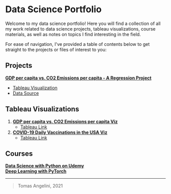 # Data Science Portfolio

Welcome to my data science portfolio! Here you will find a collection of all my work related to data science projects, tableau visualizations, course materials, as well as notes on topics I find interesting in the field. 

For ease of navigation, I've provided a table of contents below to get straight to the projects or files of interest to you:

## Projects
**[GDP per capita vs. CO2 Emissions per capita - A Regression Project](https://github.com/TommyAngelini/Data-Science-Projects/tree/main/Projects/GDPVersusEmissions)**
- [Tableau Visualization](https://public.tableau.com/app/profile/tomas.angelini/viz/GDPvsCO2EmissionsbyCountry/CountryGDPvs_CO2EmissionsDashboard)
- [Data Source](https://ourworldindata.org/grapher/co2-emissions-vs-gdp)

## Tableau Visualizations
1. **[GDP per capita vs. CO2 Emissions per capita Viz](https://github.com/TommyAngelini/Data-Science-Projects/tree/main/Tableau%20Visualizations/1.%20GDP%20vs.%20CO2)**
	- [Tableau Link](https://public.tableau.com/app/profile/tomas.angelini/viz/GDPvsCO2EmissionsbyCountry/CountryGDPvs_CO2EmissionsDashboard) 
3. **[COVID-19 Daily Vaccinations in the USA Viz](https://github.com/TommyAngelini/Data-Science-Projects/tree/main/Tableau%20Visualizations/2.%20COVID-19%20Vaccinations%20in%20the%20USA)**
	- [Tableau Link](https://public.tableau.com/app/profile/tomas.angelini/viz/USACOVID-19VaccinationDashboard/Dashboard1)

## Courses
**[Data Science with Python on Udemy](https://github.com/TommyAngelini/Data-Science-Projects/tree/main/Courses/Data%20Science%20With%20Python%20Udemy)** <br>
**[Deep Learning with PyTorch](https://github.com/TommyAngelini/Data-Science-Projects/tree/main/Courses/Deep%20Learning%20with%20Pytorch)**


---

> Tomas Angelini, 2021
